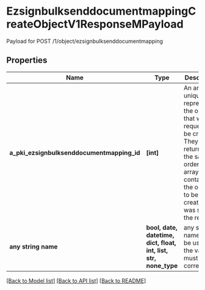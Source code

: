 # EzsignbulksenddocumentmappingCreateObjectV1ResponseMPayload

Payload for POST /1/object/ezsignbulksenddocumentmapping

## Properties
Name | Type | Description | Notes
------------ | ------------- | ------------- | -------------
**a_pki_ezsignbulksenddocumentmapping_id** | **[int]** | An array of unique IDs representing the object that were requested to be created.  They are returned in the same order as the array containing the objects to be created that was sent in the request. | 
**any string name** | **bool, date, datetime, dict, float, int, list, str, none_type** | any string name can be used but the value must be the correct type | [optional]

[[Back to Model list]](../README.md#documentation-for-models) [[Back to API list]](../README.md#documentation-for-api-endpoints) [[Back to README]](../README.md)


